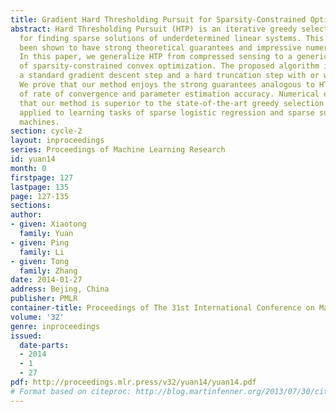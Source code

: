 ```yaml
---
title: Gradient Hard Thresholding Pursuit for Sparsity-Constrained Optimization
abstract: Hard Thresholding Pursuit (HTP) is an iterative greedy selection procedure
  for finding sparse solutions of underdetermined linear systems. This method has
  been shown to have strong theoretical guarantees and impressive numerical performance.
  In this paper, we generalize HTP from compressed sensing to a generic problem setup
  of sparsity-constrained convex optimization. The proposed algorithm iterates between
  a standard gradient descent step and a hard truncation step with or without debiasing.
  We prove that our method enjoys the strong guarantees analogous to HTP in terms
  of rate of convergence and parameter estimation accuracy. Numerical evidences show
  that our method is superior to the state-of-the-art greedy selection methods when
  applied to learning tasks of sparse logistic regression and sparse support vector
  machines.
section: cycle-2
layout: inproceedings
series: Proceedings of Machine Learning Research
id: yuan14
month: 0
firstpage: 127
lastpage: 135
page: 127-135
sections: 
author:
- given: Xiaotong
  family: Yuan
- given: Ping
  family: Li
- given: Tong
  family: Zhang
date: 2014-01-27
address: Bejing, China
publisher: PMLR
container-title: Proceedings of The 31st International Conference on Machine Learning
volume: '32'
genre: inproceedings
issued:
  date-parts:
  - 2014
  - 1
  - 27
pdf: http://proceedings.mlr.press/v32/yuan14/yuan14.pdf
# Format based on citeproc: http://blog.martinfenner.org/2013/07/30/citeproc-yaml-for-bibliographies/
---
```

